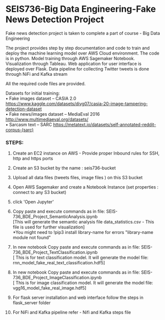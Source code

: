 # SEIS736-Big Data Engineering-Fake News Detection Project
Fake news detection project is taken to complete a part of course - Big Data Engineering

The project provides step by step documentation and code to train and deploy the machine learning model over AWS Cloud environment.
The code is in python. Model training through AWS Sagemaker Notebook. Visualization through Tableau. 
Web application for user interface is deployed over Flask.  Data pipeline for collecting Twitter tweets is done through NiFi and Kafka stream

All the required code files are provided. 

Datasets for initial training: <br>
•	Fake images dataset – CASIA 2.0           https://www.kaggle.com/datasets/divg07/casia-20-image-tampering-detection-dataset <br>
•	Fake news/images dataset – MediaEval 2016 http://www.multimediaeval.org/datasets/  <br>
•	Sarcasm text – SARC                       https://metatext.io/datasets/self-annotated-reddit-corpus-(sarc)  <br>

### STEPS:
1. Create an EC2 instance on AWS - Provide proper Inbound rules for SSH, http and https ports <br>
2. Create an S3 bucket by the name : seis736-bucket <br>
3. Upload all data files (tweets files, image files ) on this S3 bucket <br>
4. Open AWS Sagemaker and create a Notebook Instance (set properties : connect to any  S3 bucket) <br>
5. click  'Open Jupyter' <br>
6. Copy paste and execute commands as in file:  SEIS-736_BDE_Project_SemanticAnalysis.ipynb   <br>
    [This will generate the semantic analysis file data_statistics.csv - This file is used for further visualization] <br>
     *You might need to !pip3 install library-name for errors  "library-name module not found" <br>
    
7. In new notebook Copy paste and execute commands as in file:  SEIS-736_BDE_Project_TextClassification.ipynb    <br>
    [ This is for text classification model. It will generate the model file: rnn_model_fake_real_text_classification.hdf5] <br>
    
8. In new notebook Copy paste and execute commands as in file:  SEIS-736_BDE_Project_ImageClassification.ipynb <br>
    [ This is for image classification model. It will generate the model file: vgg16_model_fake_real_image.hdf5]<br>

9. For flask server installation and web interface follow the steps in flask_server folder
    
10. For NiFi and Kafka pipeline refer - Nifi and Kafka steps file
    

